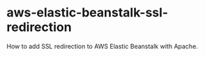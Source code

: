 # aws-elastic-beanstalk-ssl-redirection
How to add SSL redirection to AWS Elastic Beanstalk with Apache.
